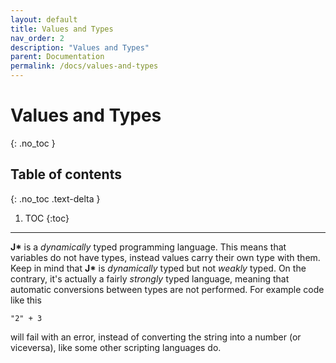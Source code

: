 ```yaml
---
layout: default
title: Values and Types
nav_order: 2
description: "Values and Types"
parent: Documentation
permalink: /docs/values-and-types
---
```


# Values and Types
{: .no_toc }

## Table of contents
{: .no_toc .text-delta }

1. TOC
{:toc}

---

**J\*** is a *dynamically* typed programming language. This means that variables do not have types,
instead values carry their own type with them. Keep in mind that **J\*** is *dynamically* typed but 
not *weakly* typed. On the contrary, it's actually a fairly *strongly* typed language, meaning that
automatic conversions between types are not performed. For example code like this

```jstar
"2" + 3
```

will fail with an error, instead of converting the string into a number (or viceversa), like some 
other scripting languages do.
